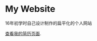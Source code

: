 # My Website

16年初学时自己设计制作的扁平化的个人网站

[查看我的简历页面](https://react.jokcy.me/book/update/expiration-time.html).
